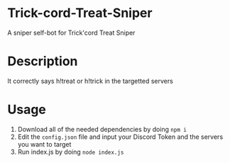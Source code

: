 # Trick-cord-Treat-Sniper
A sniper self-bot for Trick'cord Treat Sniper

# Description
It correctly says h!treat or h!trick in the targetted servers

# Usage
1. Download all of the needed dependencies by doing `npm i`
2. Edit the `config.json` file and input your Discord Token and the servers you want to target
3. Run index.js by doing `node index.js`
